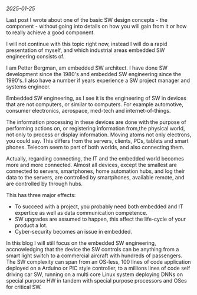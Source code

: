 *2025-01-25*

Last post I wrote about one of the basic SW design concepts - the component -  without going into details on how you will gain
from it or how to really achieve a good component.

I will not continue with this topic right now, instead I will do a rapid presentation of myself, and which industrial areas embedded SW engineering consists of.

I am Petter Bergman, am embedded SW architect. I have done SW development since the 1980's and embedded SW engineering since the 1990's. I also have a number if years experience a SW project manager and systems engineer.

Embedded SW engineering, as I see it is the engineering of SW in devices that are not computers, or similar to computers. For example automotive, consumer electronics, aerospace, med-tech and internet-of-things.

The information processing in these devices are done with the purpose of performing actions on, or registering information from,the physical world, not only to process or display information. Moving atoms not only electrons, you could say. This differs from the servers, clients, PCs, tablets and smart phones. Telecom seem to part of both worlds, and also connecting them.

Actually, regarding connecting, the IT and the embedded world becomes more and more connected. Almost all devices, except the smallest are connected to servers, smartphones, home automation hubs, and log their data to the servers, are controlled by smartphones, available remote, and are controlled by through hubs. 

This has three major effects:

* To succeed with a project, you probably need both embedded and IT expertice as well as data communication competence.
* SW upgrades are assumed to happen, this affect the life-cycle of your product a lot.
* Cyber-security becomes an issue in embedded.

In this blog I will still focus on the embedded SW engineering, accnowledging that the device the SW controls can be anything from a smart light switch to a commercial aircraft with hundreds of passengers. The SW complexity can span from an OS-less, 100 lines of code application deployed on a Arduino or PIC style controller, to a millions lines of code self driving car SW, running on a multi core Linux system deploying DNNs on special purpose HW in tandem with special purpose processors and OSes for critical SW.



